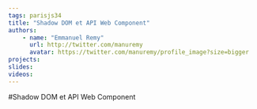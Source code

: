 ```yaml
---
tags: parisjs34
title: "Shadow DOM et API Web Component"
authors:
    - name: "Emmanuel Remy"
      url: http://twitter.com/manuremy
      avatar: https://twitter.com/manuremy/profile_image?size=bigger
projects:
slides:
videos:
---
```

#Shadow DOM et API Web Component
